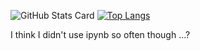 ![GitHub Stats Card](https://github-readme-stats.vercel.app/api?username=yohei-freelance&theme=radical)
[![Top Langs](https://github-readme-stats.vercel.app/api/top-langs/?username=yohei-freelance&langs_count=8&layout=compact&theme=radical)](https://github.com/anuraghazra/github-readme-stats)

I think I didn't use ipynb so often though ...?
